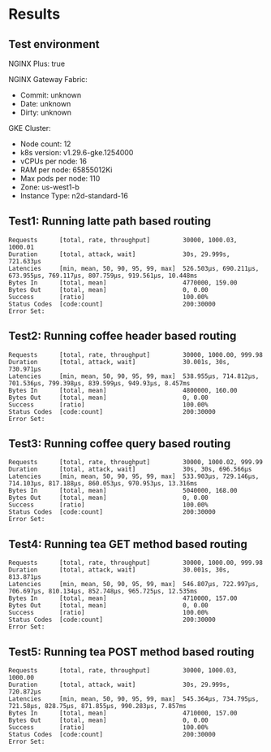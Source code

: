 # Results

## Test environment

NGINX Plus: true

 NGINX Gateway Fabric:

- Commit: unknown
- Date: unknown
- Dirty: unknown

GKE Cluster:

- Node count: 12
- k8s version: v1.29.6-gke.1254000
- vCPUs per node: 16
- RAM per node: 65855012Ki
- Max pods per node: 110
- Zone: us-west1-b
- Instance Type: n2d-standard-16

## Test1: Running latte path based routing

```text
Requests      [total, rate, throughput]         30000, 1000.03, 1000.01
Duration      [total, attack, wait]             30s, 29.999s, 721.633µs
Latencies     [min, mean, 50, 90, 95, 99, max]  526.503µs, 690.211µs, 673.955µs, 769.117µs, 807.759µs, 919.561µs, 10.448ms
Bytes In      [total, mean]                     4770000, 159.00
Bytes Out     [total, mean]                     0, 0.00
Success       [ratio]                           100.00%
Status Codes  [code:count]                      200:30000  
Error Set:
```

## Test2: Running coffee header based routing

```text
Requests      [total, rate, throughput]         30000, 1000.00, 999.98
Duration      [total, attack, wait]             30.001s, 30s, 730.971µs
Latencies     [min, mean, 50, 90, 95, 99, max]  538.955µs, 714.812µs, 701.536µs, 799.398µs, 839.599µs, 949.93µs, 8.457ms
Bytes In      [total, mean]                     4800000, 160.00
Bytes Out     [total, mean]                     0, 0.00
Success       [ratio]                           100.00%
Status Codes  [code:count]                      200:30000  
Error Set:
```

## Test3: Running coffee query based routing

```text
Requests      [total, rate, throughput]         30000, 1000.02, 999.99
Duration      [total, attack, wait]             30s, 30s, 696.566µs
Latencies     [min, mean, 50, 90, 95, 99, max]  533.903µs, 729.146µs, 714.103µs, 817.188µs, 860.053µs, 970.953µs, 13.316ms
Bytes In      [total, mean]                     5040000, 168.00
Bytes Out     [total, mean]                     0, 0.00
Success       [ratio]                           100.00%
Status Codes  [code:count]                      200:30000  
Error Set:
```

## Test4: Running tea GET method based routing

```text
Requests      [total, rate, throughput]         30000, 1000.00, 999.98
Duration      [total, attack, wait]             30.001s, 30s, 813.871µs
Latencies     [min, mean, 50, 90, 95, 99, max]  546.807µs, 722.997µs, 706.697µs, 810.134µs, 852.748µs, 965.725µs, 12.535ms
Bytes In      [total, mean]                     4710000, 157.00
Bytes Out     [total, mean]                     0, 0.00
Success       [ratio]                           100.00%
Status Codes  [code:count]                      200:30000  
Error Set:
```

## Test5: Running tea POST method based routing

```text
Requests      [total, rate, throughput]         30000, 1000.03, 1000.00
Duration      [total, attack, wait]             30s, 29.999s, 720.872µs
Latencies     [min, mean, 50, 90, 95, 99, max]  545.364µs, 734.795µs, 721.58µs, 828.75µs, 871.855µs, 990.283µs, 7.857ms
Bytes In      [total, mean]                     4710000, 157.00
Bytes Out     [total, mean]                     0, 0.00
Success       [ratio]                           100.00%
Status Codes  [code:count]                      200:30000  
Error Set:
```
